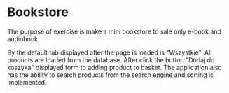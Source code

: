 # Bookstore
The purpose of exercise is make a mini bookstore to sale only e-book and audiobook.

By the default tab displayed after the page is loaded is "Wszystkie".
All products are loaded from the database.
After click the button "Dodaj do koszyka" displayed form to adding product to basket.
The application also has the ability to search products from the search engine and sorting is implemented.
